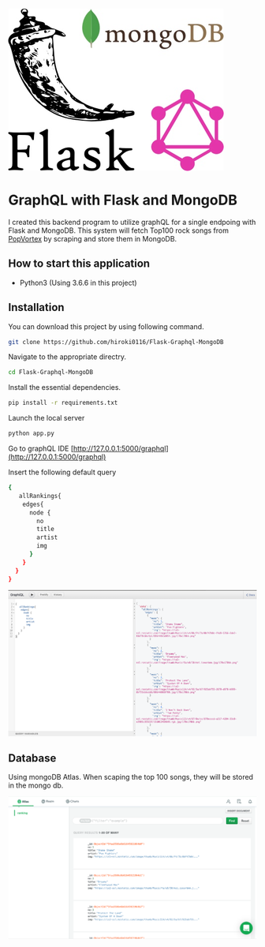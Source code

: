 
![logo](img/logo.jpg)

# GraphQL with Flask and MongoDB

I created this backend program to utilize graphQL for a single endpoing with Flask and MongoDB.
This system will fetch Top100 rock songs from [PopVortex](http://www.popvortex.com/music/charts/top-rock-songs.php) by scraping and store them in MongoDB.




## How to start this application

* Python3 (Using 3.6.6 in this project)

## Installation

You can download this project by using following command.
```bash
git clone https://github.com/hiroki0116/Flask-Graphql-MongoDB
```

Navigate to the appropriate directry.
```bash
cd Flask-Graphql-MongoDB
```

Install the essential dependencies.
```bash
pip install -r requirements.txt
```

Launch the local server
```bash
python app.py
```

Go to graphQL IDE [http://127.0.0.1:5000/graphql](http://127.0.0.1:5000/graphql)

Insert the following default query
```bash
{ 
   allRankings{
    edges{
      node {
        no
        title
        artist
        img
      }
    }
  }
}
```

![graphql](img/top.png)

## Database

Using mongoDB Atlas.
When scaping the top 100 songs, they will be stored in the mongo db.


![mongodb](img/db.png)

